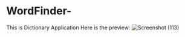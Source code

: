 # WordFinder-
This is Dictionary Application 
Here is the preview: ![Screenshot (113)](https://user-images.githubusercontent.com/68147927/123648401-8bd16b80-d846-11eb-9323-dcbc46e238a5.png)


